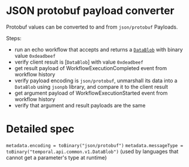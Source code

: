 # JSON protobuf payload converter

Protobuf values can be converted to and from `json/protobuf` Payloads.

Steps:

- run an echo workflow that accepts and returns a
[`DataBlob`](https://pkg.go.dev/go.temporal.io/api/common/v1#DataBlob)
with binary value `0xdeadbeef`
- verify client result is [`DataBlob`] with value `0xdeadbeef`
- get result payload of WorkflowExecutionCompleted event from workflow history
- verify payload encoding is `json/protobuf`, unmarshall its data into a
`DataBlob` using `jsonpb` library, and compare it to the client
result
- get argument payload of WorkflowExecutionStarted event from workflow history
- verify that argument and result payloads are the same


# Detailed spec

`metadata.encoding = toBinary("json/protobuf")`
`metadata.messageType = toBinary("temporal.api.common.v1.DataBlob")` (used by languages that cannot get a parameter's type at runtime)
